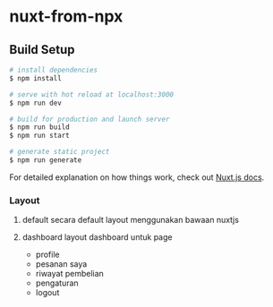 # nuxt-from-npx

## Build Setup

```bash
# install dependencies
$ npm install

# serve with hot reload at localhost:3000
$ npm run dev

# build for production and launch server
$ npm run build
$ npm run start

# generate static project
$ npm run generate
```

For detailed explanation on how things work, check out [Nuxt.js docs](https://nuxtjs.org).

### Layout
1. default
    secara default layout menggunakan bawaan nuxtjs

2. dashboard
    layout dashboard untuk page
    - profile
    - pesanan saya
    - riwayat pembelian
    - pengaturan
    - logout